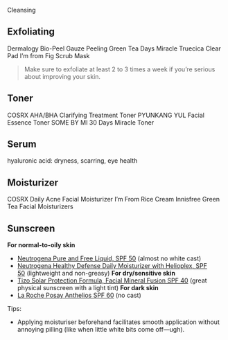 Cleansing
## Exfoliating
Dermalogy Bio-Peel Gauze Peeling Green Tea
Days Miracle Truecica Clear Pad
I’m from Fig Scrub Mask
> Make sure to exfoliate at least 2 to 3 times a week if you’re serious about improving your skin.
## Toner
COSRX AHA/BHA Clarifying Treatment Toner
PYUNKANG YUL Facial Essence Toner
SOME BY MI 30 Days Miracle Toner
## Serum
hyaluronic acid: dryness, scarring, eye health
## Moisturizer
COSRX Daily Acne Facial Moisturizer
I’m From Rice Cream
Innisfree Green Tea Facial Moisturizers
## Sunscreen
**For normal-to-oily skin**
- [Neutrogena Pure and Free Liquid, SPF 50](http://www.amazon.com/Neutrogena-Pure-Free-Liquid-Ounce/dp/B004D281CK/ref=sr_1_1?s=beauty&ie=UTF8&qid=1434573699&sr=1-1&keywords=Neutrogena+Pure+and+Free+Liquid%2C+SPF+50&pebp=1434573703471&perid=0X7E557WTVQW5X7MVH0K) (almost no white cast)
- [Neutrogena Healthy Defense Daily Moisturizer with Helioplex, SPF 50](http://www.amazon.com/Neutrogena-Healthy-Defense-Moisturizer-Helioplex/dp/B003156NH0/ref=sr_1_1?s=beauty&ie=UTF8&qid=1434573782&sr=1-1&keywords=Neutrogena+Healthy+Defense+Daily+Moisturizer+with+Helioplex%2C+SPF+50&pebp=1434573784322&perid=0D94J21WZAFKHGX7YJ4D) (lightweight and non-greasy)
**For dry/sensitive skin**
- [Tizo Solar Protection Formula, Facial Mineral Fusion SPF 40](http://www.amazon.com/Solar-Protection-Formula-Mineral-Formulation/dp/B003SRIN0G/ref=sr_1_1?s=beauty&ie=UTF8&qid=1434573870&sr=1-1&keywords=Tizo+Solar+Protection+Formula%2C+Facial+Mineral+Fusion+SPF+40&pebp=1434573871995&perid=03TK60HWREA6RGTJS6WW) (great physical sunscreen with a light tint)
**For dark skin**
- [La Roche Posay Anthelios SPF 60](http://www.amazon.com/Roche-Posay-Anthelios-Sunscreen-1-7-Ounce-Bottle/dp/B002CML1XE/ref=sr_1_1?s=beauty&ie=UTF8&qid=1434573904&sr=1-1&keywords=La+Roche+Posay+Anthelios+SPF+60) (no cast)

Tips:
- Applying moisturiser beforehand facilitates smooth application without annoying pilling (like when little white bits come off—ugh).
